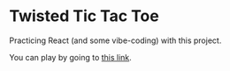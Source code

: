 # Twisted Tic Tac Toe

Practicing React (and some vibe-coding) with this project.

You can play by going to [this link](https://shantanukp.github.io/twisted-tic-tac-toe/).
